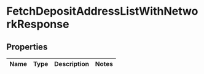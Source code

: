 

# FetchDepositAddressListWithNetworkResponse


## Properties

| Name | Type | Description | Notes |
|------------ | ------------- | ------------- | -------------|



